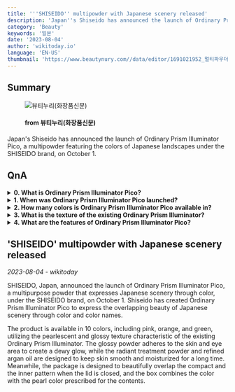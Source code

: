 ```yaml
---
title: '''SHISEIDO'' multipowder with Japanese scenery released'
description: 'Japan''s Shiseido has announced the launch of Ordinary Prism Illuminator Pico, a multipowder featuring the colors of Japanese landscapes under the SHISEIDO brand, on October 1.'
category: 'Beauty'
keywords: '일본'
date: '2023-08-04'
author: 'wikitoday.io'
language: 'EN-US'
thumbnail: 'https://www.beautynury.com//data/editor/1691021952_멀티파우더.jpg'
---
```


## Summary



<figure>
    <img src="https://www.beautynury.com//data/editor/1691021952_멀티파우더.jpg" alt="뷰티누리(화장품신문)" />
    <figcaption>
        <h4> from 뷰티누리(화장품신문)</h4>
    </figcaption>
</figure>


Japan's Shiseido has announced the launch of Ordinary Prism Illuminator Pico, a multipowder featuring the colors of Japanese landscapes under the SHISEIDO brand, on October 1.


## QnA

    
<details>
        <summary><b>0. What is Ordinary Prism Illuminator Pico?</b></summary>
        Ordinary Prism Illuminator Pico is a multipurpose powder that expresses Japanese scenery through color under the SHISEIDO brand.
    </details>
    
<details>
        <summary><b>1. When was Ordinary Prism Illuminator Pico launched?</b></summary>
        Ordinary Prism Illuminator Pico was launched on October 1.
    </details>
    
<details>
        <summary><b>2. How many colors is Ordinary Prism Illuminator Pico available in?</b></summary>
        Ordinary Prism Illuminator Pico is available in 10 colors, including pink, orange, and green.
    </details>
    
<details>
        <summary><b>3. What is the texture of the existing Ordinary Prism Illuminator?</b></summary>
        The existing Ordinary Prism Illuminator has a pearlescent and glossy texture.
    </details>
    
<details>
        <summary><b>4. What are the features of Ordinary Prism Illuminator Pico?</b></summary>
        Ordinary Prism Illuminator Pico adheres to the skin and eye area to create a dewy glow. It also contains radiant treatment powder and refined argan oil to keep skin smooth and moisturized.
    </details>
    


## 'SHISEIDO' multipowder with Japanese scenery released

_2023-08-04 - wikitoday_

SHISEIDO, Japan, announced the launch of Ordinary Prism Illuminator Pico, a multipurpose powder that expresses Japanese scenery through color, under the SHISEIDO brand, on October 1. Shiseido has created Ordinary Prism Illuminator Pico to express the overlapping beauty of Japanese scenery through color and color names.



The product is available in 10 colors, including pink, orange, and green, utilizing the pearlescent and glossy texture characteristic of the existing Ordinary Prism Illuminator. The glossy powder adheres to the skin and eye area to create a dewy glow, while the radiant treatment powder and refined argan oil are designed to keep skin smooth and moisturized for a long time. Meanwhile, the package is designed to beautifully overlap the compact and the inner pattern when the lid is closed, and the box combines the color with the pearl color prescribed for the contents.
